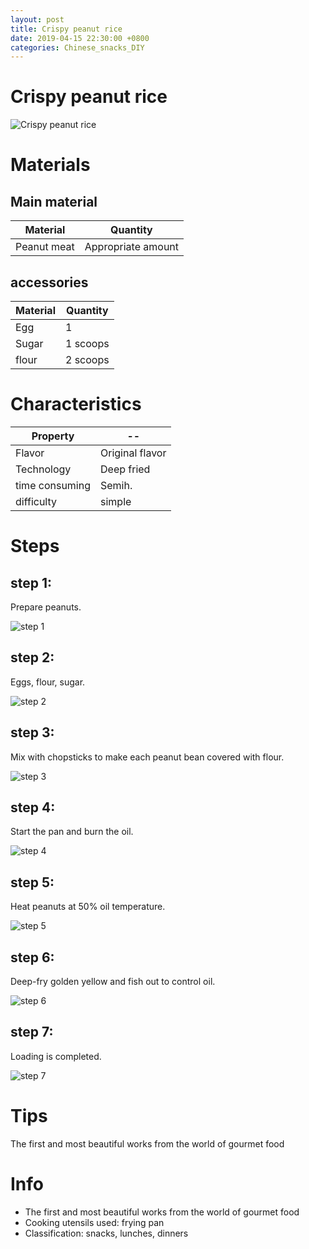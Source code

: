 ```yaml
---
layout: post
title: Crispy peanut rice
date: 2019-04-15 22:30:00 +0800
categories: Chinese_snacks_DIY
---
```


# Crispy peanut rice

![Crispy peanut rice]({{site.baseurl}}/img/401023/401023.jpg)

# Materials


## Main material

Material|Quantity
--|--
Peanut meat|Appropriate amount

## accessories

Material|Quantity
--|--
Egg|1
Sugar|1 scoops
flour|2 scoops

# Characteristics

Property|--
--|--
Flavor|Original flavor
Technology|Deep fried
time consuming|Semih.
difficulty|simple

# Steps

## step 1:

Prepare peanuts.

![step 1]({{site.baseurl}}/img/401023/1.jpg)

## step 2:

Eggs, flour, sugar.

![step 2]({{site.baseurl}}/img/401023/2.jpg)

## step 3:

Mix with chopsticks to make each peanut bean covered with flour.

![step 3]({{site.baseurl}}/img/401023/3.jpg)

## step 4:

Start the pan and burn the oil.

![step 4]({{site.baseurl}}/img/401023/4.jpg)

## step 5:

Heat peanuts at 50% oil temperature.

![step 5]({{site.baseurl}}/img/401023/5.jpg)

## step 6:

Deep-fry golden yellow and fish out to control oil.

![step 6]({{site.baseurl}}/img/401023/6.jpg)

## step 7:

Loading is completed.

![step 7]({{site.baseurl}}/img/401023/7.jpg)

# Tips

The first and most beautiful works from the world of gourmet food

# Info

- The first and most beautiful works from the world of gourmet food
- Cooking utensils used: frying pan
- Classification: snacks, lunches, dinners